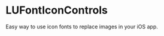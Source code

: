 LUFontIconControls
=====================

Easy way to use icon fonts to replace images in your iOS app. 
